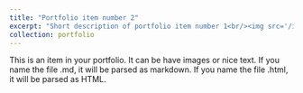 ```yaml
---
title: "Portfolio item number 2"
excerpt: "Short description of portfolio item number 1<br/><img src='/images/mymap2.jpg'>"
collection: portfolio
---
```


This is an item in your portfolio. It can be have images or nice text. If you name the file .md, it will be parsed as markdown. If you name the file .html, it will be parsed as HTML. 
